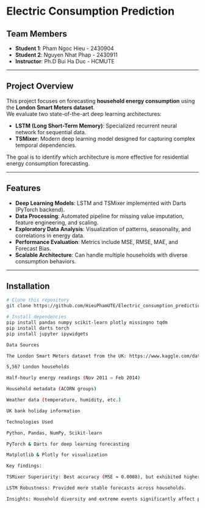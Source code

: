 # Electric Consumption Prediction

## Team Members
- **Student 1**: Pham Ngoc Hieu - 2430904  
- **Student 2**: Nguyen Nhat Phap - 2430911  
- **Instructor**: Ph.D Bui Ha Duc - HCMUTE  

---

## Project Overview
This project focuses on forecasting **household energy consumption** using the **London Smart Meters dataset**.  
We evaluate two state-of-the-art deep learning architectures:  

- **LSTM (Long Short-Term Memory)**: Specialized recurrent neural network for sequential data.  
- **TSMixer**: Modern deep learning model designed for capturing complex temporal dependencies.  

The goal is to identify which architecture is more effective for residential energy consumption forecasting.

---

## Features
- **Deep Learning Models**: LSTM and TSMixer implemented with Darts (PyTorch backend).  
- **Data Processing**: Automated pipeline for missing value imputation, feature engineering, and scaling.  
- **Exploratory Data Analysis**: Visualization of patterns, seasonality, and correlations in energy data.  
- **Performance Evaluation**: Metrics include MSE, RMSE, MAE, and Forecast Bias.  
- **Scalable Architecture**: Can handle multiple households with diverse consumption behaviors.  

---

## Installation
```bash
# Clone this repository
git clone https://github.com/HieuPhamUTE/Electric_consumption_prediction

# Install dependencies
pip install pandas numpy scikit-learn plotly missingno tqdm
pip install darts torch
pip install jupyter ipywidgets

Data Sources

The London Smart Meters dataset from the UK: https://www.kaggle.com/datasets/jeanmidev/smart-meters-in-london

5,567 London households

Half-hourly energy readings (Nov 2011 – Feb 2014)

Household metadata (ACORN groups)

Weather data (temperature, humidity, etc.)

UK bank holiday information

Technologies Used

Python, Pandas, NumPy, Scikit-learn

PyTorch & Darts for deep learning forecasting

Matplotlib & Plotly for visualization

Key findings:

TSMixer Superiority: Best accuracy (MSE ≈ 0.0008), but exhibited higher systematic bias.

LSTM Robustness: Provided more stable forecasts across households.

Insights: Household diversity and extreme events significantly affect prediction accuracy.
